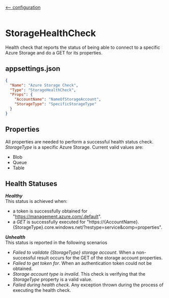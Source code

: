 [<-- configuration](/docs/configuration.md)
<br />
<br />
# StorageHealthCheck
Health check that reports the status of being able to connect to a specific Azure Storage and do a GET for its properties.


## **appsettings.json**
```json
{
  "Name": "Azure Storage Check",
  "Type": "StorageHealthCheck",
  "Props": {
    "AccountName": "NameOfStorageAccount",
    "StorageType": "SpecificStorageType"
  }
}
```

## Properties
All properties are needed to perform a successful health status check. 
_StorageType_ is a specific Azure Storage.  Current valid values are:
- Blob
- Queue
- Table

## Health Statuses
_**Healthy**_  
This status is achieved when:
- a token is successfully obtained for "https://management.azure.com/.default".
- a _GET_ is successfully executed for "https://{AccountName}.{StorageType}.core.windows.net/?restype=service&comp=properties".

_**Unhealth**_  
This status is reported in the following scenarios
- _Failed to vaildate {StorageType} storage account_.  When a non-successful result occurs for the GET of the storage account properties.
- _Failed to get token for_.  When an authentication token could not be obtained.
- _Storage account type is invalid_.  This check is verifying that the _StorageType_ property is a valid value.
- _Failed during health check_.  Any exception thrown during the process of executing the health check.